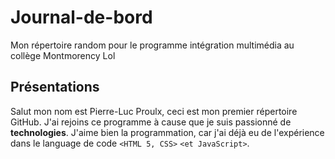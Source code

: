 # Journal-de-bord
Mon répertoire random pour le programme intégration multimédia au collège Montmorency Lol

## Présentations
Salut mon nom est Pierre-Luc Proulx, ceci est mon premier répertoire GitHub.
J'ai rejoins ce programme à cause que je suis passionné de __technologies__.
J'aime bien la programmation, car j'ai déjà eu de l'expérience dans le language de code  `<HTML 5, CSS>` `<et JavaScript>`.


